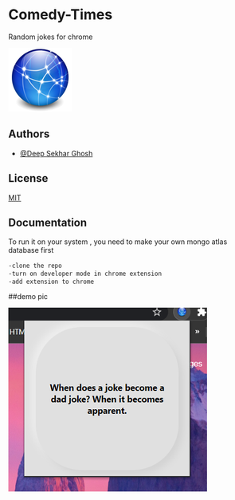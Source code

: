 
# Comedy-Times

 Random jokes for chrome

![Logo](https://github.com/deep-sekhar/Comedy-Times/blob/main/log.png?raw=true)

## Authors

- [@Deep Sekhar Ghosh](https://github.com/deep-sekhar)

  
## License

[MIT](https://choosealicense.com/licenses/mit/)

  
## Documentation

To run it on your system , you need to make your own mongo atlas database first

    -clone the repo
    -turn on developer mode in chrome extension
    -add extension to chrome
  
##demo pic
  
![Logo](https://github.com/deep-sekhar/Comedy-Times/blob/main/demo.PNG?raw=true)